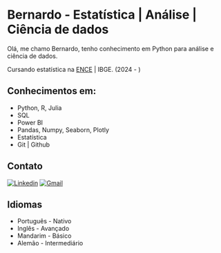 # Bernardo - Estatística | Análise | Ciência de dados

Olá, me chamo Bernardo, tenho conhecimento em Python para análise e ciência de dados.

Cursando estatística na [ENCE](https://ence.ibge.gov.br/) | IBGE. (2024 - )

## Conhecimentos em:
- Python, R, Julia
- SQL
- Power BI
- Pandas, Numpy, Seaborn, Plotly 
- Estatística
- Git | Github


## Contato

<!-- Your badges -->
[![Linkedin](https://img.shields.io/badge/-Linkedin-blue?style=for-the-badge&logo=Linkedin&logoColor=white)](https://www.linkedin.com/in/rochabernardo/)
[![Gmail](https://img.shields.io/badge/Gmail-D14836?style=for-the-badge&logo=gmail&logoColor=white)](mailto:mrochabernardo@gmail.com)

## Idiomas

- Português - Nativo
- Inglês - Avançado
- Mandarim - Básico
- Alemão - Intermediário


<!--
### Hi there I'm Bernardo, data analysis student. 👋

<div align="center">
  <img height="180em" src="https://github-readme-stats.vercel.app/api?username=bernaRocha&show_icons=true&theme=radical&include_all_commits=true&count_private=true"/>
 <!-- <img height="180em" src="https://github-readme-stats.vercel.app/api/top-langs/?username=bernaRocha&layout=compact&langs_count=7&theme=radical"/>
</div>](url) 
</div>
 🌱 I’m currently learning Python, SQL, Julia and statistics.
  
 ⚡ My hobbies: sci-fi books reading and listening to music.  
  
<!--
**bernaRocha/bernaRocha** is a ✨ _special_ ✨ repository because its `README.md` (this file) appears on your GitHub profile.

Here are some ideas to get you started:

- 🔭 I’m currently working on ...
- 🌱 I’m currently learning ...
- 👯 I’m looking to collaborate on ...
- 🤔 I’m looking for help with ...
- 💬 Ask me about ...
- 📫 How to reach me: ...
- 😄 Pronouns: ...
- ⚡ Fun fact: ...
-->
